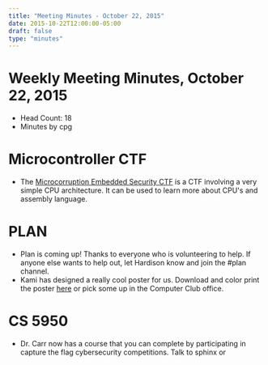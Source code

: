 ```yaml
---
title: "Meeting Minutes - October 22, 2015"
date: 2015-10-22T12:00:00-05:00
draft: false
type: "minutes"
---
```


# Weekly Meeting Minutes, October 22, 2015

- Head Count: 18
- Minutes by cpg

# Microcontroller CTF

- The [Microcorruption Embedded Security CTF](https://microcorruption.com/login) is a CTF involving a very simple CPU architecture. It can be used to learn more about CPU's and assembly language.

# PLAN

- Plan is coming up! Thanks to everyone who is volunteering to help. If anyone else wants to help out, let Hardison know and join the #plan channel.
- Kami has designed a really cool poster for us. Download and color print the poster [here](https://goo.gl/zCPuz8) or pick some up in the Computer Club office.

# CS 5950

- Dr. Carr now has a course that you can complete by participating in capture the flag cybersecurity competitions. Talk to sphinx or 

